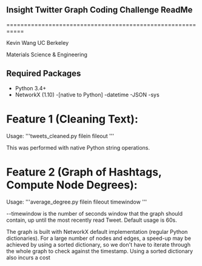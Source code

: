 ## Insight Twitter Graph Coding Challenge ReadMe
===========================================================

Kevin Wang
UC Berkeley

Materials Science & Engineering

## Required Packages

- Python 3.4+
- NetworkX (1.10)
-[native to Python]
 -datetime
 -JSON
 -sys


# Feature 1 (Cleaning Text): 

Usage:
'''tweets_cleaned.py filein fileout
'''

This was performed with native Python string operations.

# Feature 2 (Graph of Hashtags, Compute Node Degrees): 

Usage: 
'''average_degree.py filein fileout timewindow
'''

--timewindow is the number of seconds window that the graph should contain, up until the most recently read Tweet. Default usage is 60s.

The graph is built with NetworkX default implementation (regular Python dictionaries). For a large number of nodes and edges, a speed-up may be achieved by using a sorted dictionary, so we don't have to iterate through the whole graph to check against the timestamp. Using a sorted dictionary also incurs a cost





